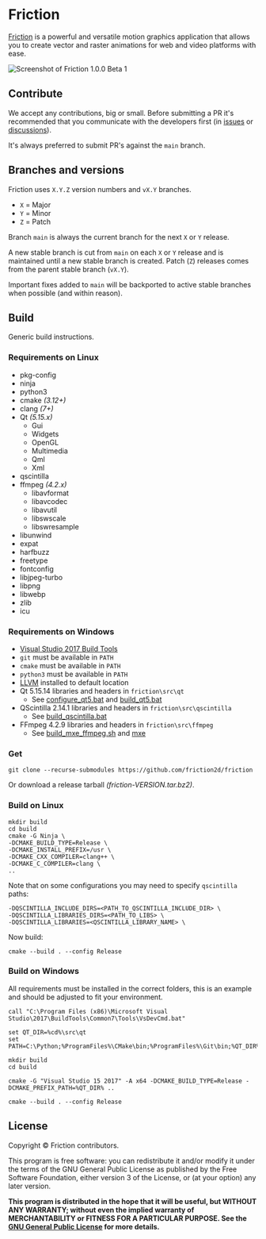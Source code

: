 # Friction

[Friction](https://friction.graphics) is a powerful and versatile motion graphics application that allows you to create vector and raster animations for web and video platforms with ease.

![Screenshot of Friction 1.0.0 Beta 1](https://friction.graphics/assets/screenshots/100/friction-100b1-screenshot.jpg)

## Contribute

We accept any contributions, big or small. Before submitting a PR it's recommended that you communicate with the developers first (in [issues](https://github.com/friction2d/friction/issues) or [discussions](https://github.com/friction2d/friction/discussions)).

It's always preferred to submit PR's against the `main` branch.

## Branches and versions

Friction uses `X.Y.Z` version numbers and `vX.Y` branches.

* `X` = Major
* `Y` = Minor
* `Z` = Patch

Branch `main` is always the current branch for the next `X` or `Y` release.

A new stable branch is cut from `main` on each `X` or `Y` release and is maintained until a new stable branch is created. Patch (`Z`) releases comes from the parent stable branch (`vX.Y`).

Important fixes added to `main` will be backported to active stable branches when possible (and within reason).

## Build

Generic build instructions.

### Requirements on Linux

* pkg-config
* ninja
* python3
* cmake *(3.12+)*
* clang *(7+)*
* Qt *(5.15.x)*
    * Gui
    * Widgets
    * OpenGL
    * Multimedia
    * Qml
    * Xml
* qscintilla
* ffmpeg *(4.2.x)*
    * libavformat
    * libavcodec
    * libavutil
    * libswscale
    * libswresample
* libunwind
* expat
* harfbuzz
* freetype
* fontconfig
* libjpeg-turbo
* libpng
* libwebp
* zlib
* icu

### Requirements on Windows

* [Visual Studio 2017 Build Tools](https://aka.ms/vs/15/release/vs_buildtools.exe)
* `git` must be available in `PATH`
* `cmake` must be available in `PATH`
* `python3` must be available in `PATH`
* [LLVM](https://github.com/llvm/llvm-project/releases/download/llvmorg-15.0.7/LLVM-15.0.7-win64.exe) installed to default location
* Qt 5.15.14 libraries and headers in `friction\src\qt`
  * See [configure_qt5.bat](src/scripts/configure_qt5.bat) and [build_qt5.bat](src/scripts/build_qt5.bat)
* QScintilla 2.14.1 libraries and headers in `friction\src\qscintilla`
  * See [build_qscintilla.bat](src/scripts/build_qscintilla.bat)
* FFmpeg 4.2.9 libraries and headers in `friction\src\ffmpeg`
  * See [build_mxe_ffmpeg.sh](src/scripts/build_mxe_ffmpeg.sh) and [mxe](https://github.com/friction2d/mxe)

### Get

```
git clone --recurse-submodules https://github.com/friction2d/friction
```

Or download a release tarball *(friction-VERSION.tar.bz2)*.

### Build on Linux

```
mkdir build
cd build
cmake -G Ninja \
-DCMAKE_BUILD_TYPE=Release \
-DCMAKE_INSTALL_PREFIX=/usr \
-DCMAKE_CXX_COMPILER=clang++ \
-DCMAKE_C_COMPILER=clang \
..
```
Note that on some configurations you may need to specify `qscintilla` paths:
```
-DQSCINTILLA_INCLUDE_DIRS=<PATH_TO_QSCINTILLA_INCLUDE_DIR> \
-DQSCINTILLA_LIBRARIES_DIRS=<PATH_TO_LIBS> \
-DQSCINTILLA_LIBRARIES=<QSCINTILLA_LIBRARY_NAME> \
```

Now build:

```
cmake --build . --config Release
```

### Build on Windows

All requirements must be installed in the correct folders, this is an example and should be adjusted to fit your environment.

```
call "C:\Program Files (x86)\Microsoft Visual Studio\2017\BuildTools\Common7\Tools\VsDevCmd.bat"

set QT_DIR=%cd%\src\qt
set PATH=C:\Python;%ProgramFiles%\CMake\bin;%ProgramFiles%\Git\bin;%QT_DIR%\bin;%PATH%

mkdir build
cd build

cmake -G "Visual Studio 15 2017" -A x64 -DCMAKE_BUILD_TYPE=Release -DCMAKE_PREFIX_PATH=%QT_DIR% ..

cmake --build . --config Release
```

## License

Copyright &copy; Friction contributors.

This program is free software: you can redistribute it and/or modify it under the terms of the GNU General Public License as published by the Free Software Foundation, either version 3 of the License, or (at your option) any later version.

**This program is distributed in the hope that it will be useful, but WITHOUT ANY WARRANTY; without even the implied warranty of MERCHANTABILITY or FITNESS FOR A PARTICULAR PURPOSE.  See the [GNU General Public License](LICENSE.md) for more details.**
